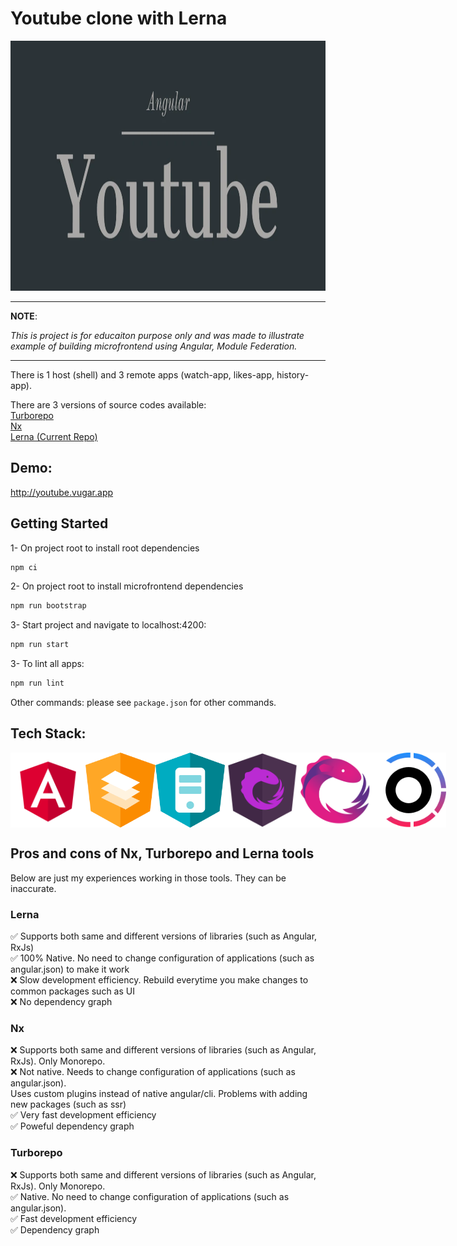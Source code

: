 # Youtube clone with Lerna 

<img src="https://github.com/vugar005/vg-common/blob/main/images/Youtube-logo.webp" alt="Youtube Angular brand" width="100%"  height="400px">

---
**NOTE**:

*This is project is for educaiton purpose only and was made to illustrate example of building microfrontend using Angular, Module Federation.*   

---


There is 1 host (shell) and 3 remote apps (watch-app, likes-app, history-app).     

There are 3 versions of source codes available:   
[Turborepo]()   
[Nx](https://github.com/vugar005/youtube-webapp)   
[Lerna (Current Repo)](https://github.com/vugar005/youtube-webapp-lerna)   

## Demo:
http://youtube.vugar.app
## Getting Started

1- On project root to install root dependencies   
```bash 
npm ci
```  
2- On project root to install microfrontend dependencies   
```bash
npm run bootstrap
```  
3- Start project and navigate to localhost:4200:  
```bash
npm run start
```

3- To lint all apps: 
```bash
npm run lint
```
Other commands: please see ```package.json``` for other commands.   

## Tech Stack:   
<div style="display:flex;">
<img src="https://github.com/vugar005/vg-common/blob/main/icons/brands/angular.svg" title="Angular" alt="Angular" height="120"/>
<img src="https://github.com/vugar005/vg-common/blob/main/icons/brands/material.svg" title="Angular Material" alt="Angular Material" height="120"/>
<img src="https://github.com/vugar005/vg-common/blob/main/icons/brands/angular-universal.svg" title="Angular Universal" alt="Angular Universal" height="120"/>
<img src="https://github.com/vugar005/vg-common/blob/main/icons/brands/ngrx.svg" title="NgRx" alt="NgRx store" height="120"/>
<img src="https://github.com/vugar005/vg-common/blob/main/icons/brands/rxjs.svg" title="RxJs" alt="RxJs" height="120"/>
<img src="https://github.com/vugar005/vg-common/blob/main/icons/brands/turborepo.svg" title="Turborepo"  alt="Turborepo" height="120"/>
</div>


## Pros and cons of Nx, Turborepo and Lerna tools
Below are just my experiences working in those tools. They can be inaccurate.   
### Lerna
✅ Supports both same and different versions of libraries (such as Angular, RxJs)   
✅ 100% Native. No need to change configuration of applications (such as angular.json) to make it work  
❌ Slow development efficiency. Rebuild everytime you make changes to common packages such as UI   
❌ No dependency graph   

### Nx
❌ Supports both same and different versions of libraries (such as Angular, RxJs). Only Monorepo.   
❌ Not native. Needs to change configuration of applications (such as angular.json).   
  Uses custom plugins instead of native angular/cli. Problems with adding new packages (such as ssr)   
✅ Very fast development efficiency   
✅ Poweful dependency graph   

### Turborepo
❌ Supports both same and different versions of libraries (such as Angular, RxJs). Only Monorepo.   
✅ Native. No need to change configuration of applications (such as angular.json).   
✅ Fast development efficiency   
✅ Dependency graph  


